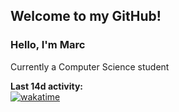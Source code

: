 ## Welcome to my GitHub!

### Hello, I'm Marc
 Currently a Computer Science student
 




**Last 14d activity:** <br/>
[![wakatime](https://wakatime.com/badge/user/40517507-cecb-4f73-9bb1-bf341d8e2516.svg)](https://wakatime.com/@40517507-cecb-4f73-9bb1-bf341d8e2516)


